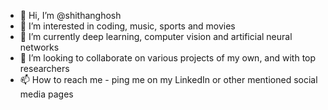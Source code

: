 - 👋 Hi, I’m @shithanghosh
- 👀 I’m interested in coding, music, sports and movies
- 🌱 I’m currently deep learning, computer vision and artificial neural networks
- 💞️ I’m looking to collaborate on various projects of my own, and with top researchers
- 📫 How to reach me - ping me on my LinkedIn or other mentioned social media pages

<!---
shithanghosh/shithanghosh is a ✨ special ✨ repository because its `README.md` (this file) appears on your GitHub profile.
You can click the Preview link to take a look at your changes.
--->
